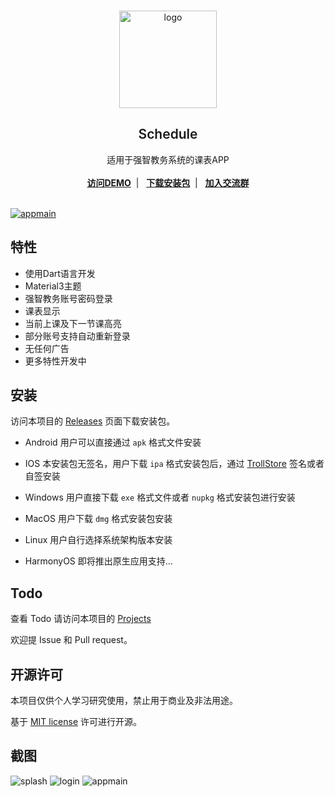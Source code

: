 <br/>

<p align="center">
    <a href="https://github.com/YiQiuYes/schedule/releases" target="blank">
    <img src="assets/images/logo.png" alt="logo" width="156" height="156">
    </a>
    <h2 align="center" style="font-weight: 600">Schedule</h2>

  <p align="center">
    适用于强智教务系统的课表APP
    <br />
    <br />
    <a href="https://github.com/YiQiuYes/schedule/releases" target="blank"><strong>访问DEMO</strong></a>&nbsp;&nbsp;|&nbsp;&nbsp;
    <a href="#section1" target="blank"><strong>下载安装包</strong></a>&nbsp;&nbsp;|&nbsp;&nbsp;
    <a href="https://github.com/YiQiuYes/schedule" target="blank"><strong>加入交流群</strong></a>
    <br />
    <br />
  </p>

[![appmain][appmain-screenshot]](https://github.com/YiQiuYes/schedule)

## 特性

- 使用Dart语言开发
- Material3主题
- 强智教务账号密码登录
- 课表显示
- 当前上课及下一节课高亮
- 部分账号支持自动重新登录
- 无任何广告
- 更多特性开发中

<a id="section1"></a>

## 安装

访问本项目的 [Releases](https://github.com/YiQiuYes/schedule/releases)
页面下载安装包。

- Android 用户可以直接通过 `apk` 格式文件安装

- IOS 本安装包无签名，用户下载 `ipa` 格式安装包后，通过 [TrollStore](https://github.com/opa334/TrollStore) 签名或者自签安装
  
- Windows 用户直接下载 `exe` 格式文件或者 `nupkg` 格式安装包进行安装

- MacOS 用户下载 `dmg` 格式安装包安装

- Linux 用户自行选择系统架构版本安装

- HarmonyOS 即将推出原生应用支持...

## Todo

查看 Todo 请访问本项目的 [Projects](https://github.com/users/YiQiuYes/projects/1)

欢迎提 Issue 和 Pull request。

## 开源许可

本项目仅供个人学习研究使用，禁止用于商业及非法用途。

基于 [MIT license](https://opensource.org/licenses/MIT) 许可进行开源。

## 截图

![splash][splash-screenshot]
![login][login-screenshot]
![appmain][appmain-screenshot]

<!-- MARKDOWN LINKS & IMAGES -->
<!-- https://www.markdownguide.org/basic-syntax/#reference-style-links -->

[splash-screenshot]: assets/images/splash-screenshot.png
[login-screenshot]: assets/images/login-screenshot.png
[appmain-screenshot]: assets/images/appmain-screenshot.png
